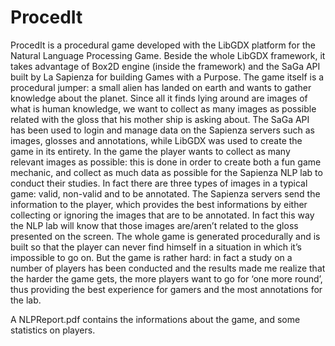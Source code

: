 # ProcedIt

ProcedIt is a procedural game developed with the LibGDX platform for the Natural Language Processing Game. Beside the whole LibGDX framework, it takes advantage of Box2D engine (inside the framework) and the SaGa API built by La Sapienza for building Games with a Purpose. 
The game itself is a procedural jumper: a small alien has landed on earth and wants to gather knowledge about the planet. Since all it finds lying around are images of what is human knowledge, we want to collect as many images as possible related with the gloss that his mother ship is asking about. 
The SaGa API has been used to login and manage data on the Sapienza servers such as images, glosses and annotations, while LibGDX was used to create the game in its entirety. 
In the game the player wants to collect as many relevant images as possible: this is done in order to create both a fun game mechanic, and collect as much data as possible for the Sapienza NLP lab to conduct their studies. In fact there are three types of images in a typical game: valid, non-valid and to be annotated. The Sapienza servers send the information to the player, which provides the best informations by either collecting or ignoring the images that are to be annotated. In fact this way the NLP lab will know that those images are/aren’t related to the gloss presented on the screen. 
The whole game is generated procedurally and is built so that the player can never find himself in a situation in which it’s impossible to go on. But the game is rather hard: in fact a study on a number of players has been conducted and the results made me realize that the harder the game gets, the more players want to go for ‘one more round’, thus providing the best experience for gamers and the most annotations for the lab. 

A NLPReport.pdf contains the informations about the game, and some statistics on players.
